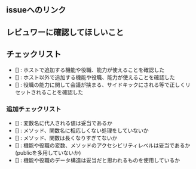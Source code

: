 ## issueへのリンク
<!-- このPull requestによって修正される不具合または追加機能について議論されているissueの番号を＃をつけて記載、ない場合は修正される不具合または追加機能についてのissueを作成した上でPull requestをお願いします 例:#7 -->

## レビュワーに確認してほしいこと
<!-- このコードを見る全ての人(主にyukieiji)に対して確認してほしい事 -->

## チェックリスト
<!-- 以下のチェックリストはほぼマストです。確認をお願いします -->
- [] : ホストで追加する機能や役職、能力が使えることを確認した
- [] : ホスト以外で追加する機能や役職、能力が使えることを確認した
- [] : 役職の能力に関して会議が挟まる、サイドキックにされる等で正しくリセットされることを確認した

### 追加チェックリスト
<!-- これはコードの品質を保つためのチェックリストです、やってなくても構いません -->
- [] : 変数名に代入される値は妥当であるか
- [] : メソッド、関数名に相応しくない処理をしていないか
- [] : メソッド、関数は長くなりすぎてないか
- [] : 機能や役職の変数、メソッドのアクセシビリティレベルは妥当であるか(publicを多用していないか)
- [] : 機能や役職のデータ構造は妥当だと思われるものを使用しているか
